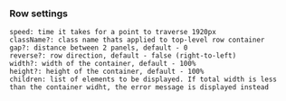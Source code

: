 ### Row settings

    speed: time it takes for a point to traverse 1920px
    className?: class name thats applied to top-level row container
    gap?: distance between 2 panels, default - 0
    reverse?: row direction, default - false (right-to-left)
    width?: width of the container, default - 100%
    height?: height of the container, default - 100%
    children: list of elements to be displayed. If total width is less than the container widht, the error message is displayed instead
